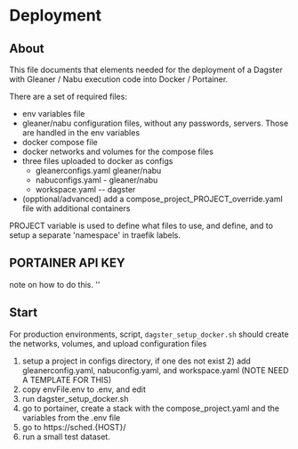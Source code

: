 # Deployment


## About

This file documents that elements needed for the deployment of a Dagster with Gleaner / Nabu
execution code into Docker / Portainer.

There are a set of required files:

* env variables file
* gleaner/nabu configuration files, without any passwords, servers. Those are handled in the env variables
* docker compose file
* docker networks and volumes for the compose files
*  three files uploaded to docker as configs
    * gleanerconfigs.yaml gleaner/nabu
    * nabuconfigs.yaml - gleaner/nabu
    * workspace.yaml -- dagster
* (opptional/advanced) add a compose_project_PROJECT_override.yaml file with additional containers

PROJECT variable is used to define what files to use, and define, and to setup a separate 'namespace' in traefik labels.

## PORTAINER API KEY

note on how to do this.
''


## Start
For production environments, script, `dagster_setup_docker.sh`  should create the networks, volumes, and 
upload configuration files

1) setup a project in configs directory, if one des not exist
    2)   add gleanerconfig.yaml, nabuconfig.yaml, and workspace.yaml (NOTE NEED A TEMPLATE FOR THIS)
1) copy envFile.env to .env, and edit
2) run  dagster_setup_docker.sh
3) go to  portainer, create a stack with the compose_project.yaml and the variables from the .env file
4) go to https://sched.{HOST}/
5) run a small test dataset.


